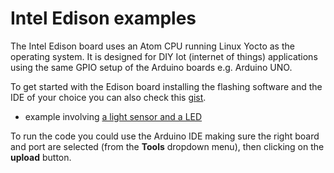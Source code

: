 Intel Edison examples
=====================

The Intel Edison board uses an Atom CPU running Linux Yocto as the operating system. It is designed for DIY Iot (internet of things) applications using the same GPIO setup of the Arduino boards e.g. Arduino UNO.

To get started with the Edison board installing the flashing software and the IDE of your choice you can also check this [gist](https://gist.github.com/tappoz/52901a130c4e892f8d47).

- example involving [a light sensor and a LED](./lightSensorWithLEDExample)

To run the code you could use the Arduino IDE making sure the right board and port are selected (from the __Tools__ dropdown menu), then clicking on the __upload__ button.
